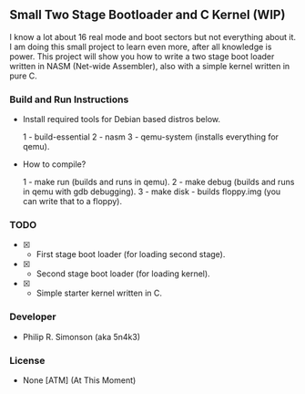 ## Small Two Stage Bootloader and C Kernel (WIP)

I know a lot about 16 real mode and boot sectors but not everything about it. I
am doing this small project to learn even more, after all knowledge is power. This
project will show you how to write a two stage boot loader written in NASM (Net-wide Assembler), also with a simple kernel
written in pure C.

### Build and Run Instructions

 - Install required tools for Debian based distros below.

    1 - build-essential
    2 - nasm
    3 - qemu-system (installs everything for qemu).

 - How to compile?

    1 - make run (builds and runs in qemu).
    2 - make debug (builds and runs in qemu with gdb debugging).
    3 - make disk - builds floppy.img (you can write that to a floppy).

### TODO

 - [x] - First stage boot loader (for loading second stage).
 - [x] - Second stage boot loader (for loading kernel).
 - [x] - Simple starter kernel written in C.

### Developer

 - Philip R. Simonson (aka 5n4k3)

### License

 - None [ATM] (At This Moment)

